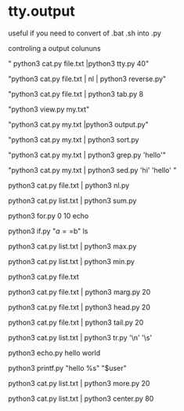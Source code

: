 # tty.output
useful if you need to convert of .bat .sh into .py


controling a output colununs

" python3 cat.py file.txt |python3 tty.py 40"

"python3 cat.py file.txt | nl | python3 reverse.py"

"python3 cat.py file.txt | python3 tab.py 8

"python3 view.py my.txt"


"python3 cat.py my.txt |python3 output.py"

"python3 cat.py my.txt | python3 sort.py

"python3 cat.py my.txt | python3 grep.py 'hello'"

"python3 cat.py my.txt | python3 sed.py 'hi' 'hello' "


python3 cat.py file.txt | python3 nl.py

python3 cat.py list.txt | python3 sum.py

python3 for.py 0 10 echo

python3 if.py "$a==$b" ls



python3 cat.py list.txt | python3 max.py


python3 cat.py list.txt | python3 min.py


python3 cat.py file.txt

python3 cat.py file.txt | python3 marg.py 20

python3 cat.py file.txt | python3 head.py 20

python3 cat.py file.txt | python3 tail.py 20


python3 cat.py list.txt | python3 tr.py '\n' '\s'


python3 echo.py hello world 

python3 printf.py "hello %s" "$user"

python3 cat.py list.txt | python3 more.py 20

python3 cat.py list.txt | python3 center.py 80


 


